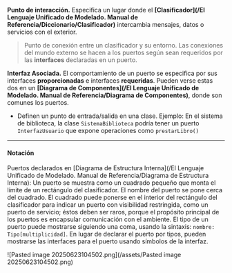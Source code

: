 **Punto de interacción.** Especifica un lugar donde el **[Clasificador](/El Lenguaje Unificado de Modelado. Manual de Referencia/Diccionario/Clasificador)** intercambia mensajes, datos o servicios con el exterior.

> Punto de conexión entre un clasificador y su entorno. Las conexiones del mundo externo se hacen a los puertos según sean requeridos por las **interfaces** declaradas en un puerto.

**Interfaz Asociada.** El comportamiento de un puerto se especifica por sus interfaces **proporcionadas** e interfaces **requeridas**. Pueden verse estas dos en un **[Diagrama de Componentes](/El Lenguaje Unificado de Modelado. Manual de Referencia/Diagrama de Componentes)**, donde son comunes los puertos.

- Definen un punto de entrada/salida en una clase. Ejemplo: En el sistema de biblioteca, la clase `SistemaBiblioteca` podría tener un puerto `InterfazUsuario` que expone operaciones como `prestarLibro()`
****
#### **Notación**
Puertos declarados en [Diagrama de Estructura Interna](/El Lenguaje Unificado de Modelado. Manual de Referencia/Diagrama de Estructura Interna):
Un puerto se muestra como un cuadrado pequeño que monta el límite de un rectángulo del clasificador.
El nombre del puerto se pone cerca del cuadrado. El cuadrado puede ponerse en el interior del rectángulo del clasificador para indicar un puerto con visibilidad restringida, como un puerto de servicio; éstos deben ser raros, porque el propósito principal de los puertos es encapsular comunicación con el ambiente. 
El tipo de un puerto puede mostrarse siguiendo una coma, usando la sintaxis: `nombre: Tipo[multiplicidad]`.
En lugar de declarar el puerto por tipos, pueden mostrarse las interfaces para el puerto usando símbolos de la interfaz.

![Pasted image 20250623104502.png](/assets/Pasted image 20250623104502.png)